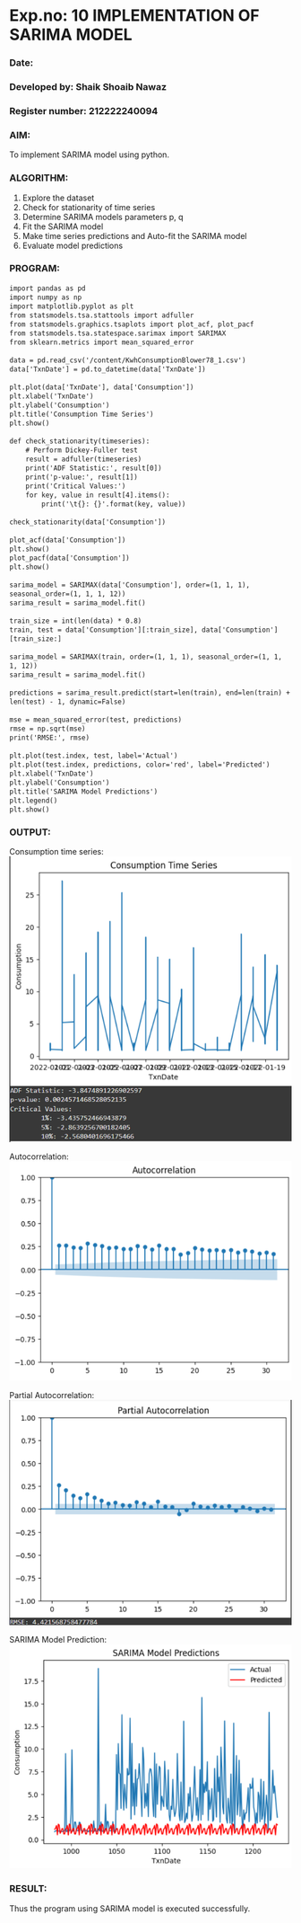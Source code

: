 # Exp.no: 10   IMPLEMENTATION OF SARIMA MODEL
### Date: 
### Developed by: Shaik Shoaib Nawaz
### Register number: 212222240094

### AIM:
To implement SARIMA model using python.
### ALGORITHM:
1. Explore the dataset
2. Check for stationarity of time series
3. Determine SARIMA models parameters p, q
4. Fit the SARIMA model
5. Make time series predictions and Auto-fit the SARIMA model
6. Evaluate model predictions
### PROGRAM:
```
import pandas as pd
import numpy as np
import matplotlib.pyplot as plt
from statsmodels.tsa.stattools import adfuller
from statsmodels.graphics.tsaplots import plot_acf, plot_pacf
from statsmodels.tsa.statespace.sarimax import SARIMAX
from sklearn.metrics import mean_squared_error

data = pd.read_csv('/content/KwhConsumptionBlower78_1.csv')
data['TxnDate'] = pd.to_datetime(data['TxnDate'])

plt.plot(data['TxnDate'], data['Consumption'])
plt.xlabel('TxnDate')
plt.ylabel('Consumption')
plt.title('Consumption Time Series')
plt.show()

def check_stationarity(timeseries):
    # Perform Dickey-Fuller test
    result = adfuller(timeseries)
    print('ADF Statistic:', result[0])
    print('p-value:', result[1])
    print('Critical Values:')
    for key, value in result[4].items():
        print('\t{}: {}'.format(key, value))

check_stationarity(data['Consumption'])

plot_acf(data['Consumption'])
plt.show()
plot_pacf(data['Consumption'])
plt.show()

sarima_model = SARIMAX(data['Consumption'], order=(1, 1, 1), seasonal_order=(1, 1, 1, 12))
sarima_result = sarima_model.fit()

train_size = int(len(data) * 0.8)
train, test = data['Consumption'][:train_size], data['Consumption'][train_size:]

sarima_model = SARIMAX(train, order=(1, 1, 1), seasonal_order=(1, 1, 1, 12))
sarima_result = sarima_model.fit()

predictions = sarima_result.predict(start=len(train), end=len(train) + len(test) - 1, dynamic=False)

mse = mean_squared_error(test, predictions)
rmse = np.sqrt(mse)
print('RMSE:', rmse)

plt.plot(test.index, test, label='Actual')
plt.plot(test.index, predictions, color='red', label='Predicted')
plt.xlabel('TxnDate')
plt.ylabel('Consumption')
plt.title('SARIMA Model Predictions')
plt.legend()
plt.show()
```

### OUTPUT:
Consumption time series:
![alt text](image-1.png)

Autocorrelation:
![alt text](image-2.png)

Partial Autocorrelation:
![alt text](image-3.png)

SARIMA Model Prediction:
![alt text](image-4.png)


### RESULT:
Thus the program using SARIMA model is executed successfully.
